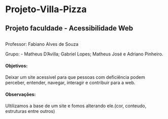 # Projeto-Villa-Pizza
## Projeto faculdade - Acessibilidade Web<h2>
  Professor: Fabiano Alves de Souza

Grupo: - Matheus D’Avilla; Gabriel Lopes; Matheus José e Adriano Pinheiro.
  
  #### Objetivos: <h4>
  Deixar um site acessivel para que pessoas com deficiência podem perceber, entender, navegar, interagir e contribuir para a web.
  
  #### Observações: <h4>
  Ultilizamos a base de um site e fomos alterando ele.(cor, conteudo, estruturas entre outros)
